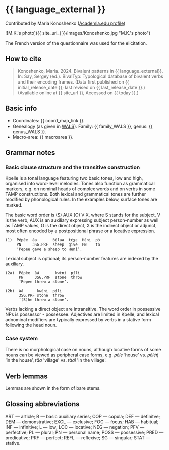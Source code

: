 # {{ language_external }}
Contributed by Maria Konoshenko ([Academia.edu profile](https://helsinki.academia.edu/MariaKonoshenko))

![M.K.'s photo]({{ site_url_j }}/images/Konoshenko.jpg "M.K.'s photo")

The French version of the questionnaire was used for the elicitation.

## How to cite
> Konoshenko, Maria. 2024. Bivalent patterns in {{ language_external}}. 
> In: Say, Sergey (ed.). BivalTyp: Typological database of bivalent verbs and their encoding frames. 
> (Data first published on {{ initial_release_date }}; 
> last revised on {{ last_release_date }}.) (Available online at {{ site_url }}, 
> Accessed on {{ today }}.)

## Basic info
- Coordinates: {{ coord_map_link }}.
- Genealogy (as given in [WALS](https://wals.info/)). Family: {{ family_WALS }}, genus: {{ genus_WALS }}.
- Macro-area: {{ macroarea }}.

## Grammar notes

### Basic clause structure and the transitive construction
Kpelle is a tonal language featuring two basic tones, low and high, organised into word-level melodies. Tones also function as grammatical markers, e.g. on nominal heads of complex words and on verbs in some TAMP constructions. Both lexical and grammatical tones are further modified by phonological rules. In the examples below, surface tones are marked.  

The basic word order is (S) AUX (O) V X, where S stands for the subject, V is the verb, AUX is an auxiliary expressing subject person-number as well as TAMP values, O is the direct object, X is the indirect object or adjunct, most often encoded by a postpositional phrase or a locative expression. 

```
(1)  Pépèe  àa       ɓɛ́laa  tɛ́ɣɛ  Hɛ́ni  pɔ́
     PN     3SG.PRF  sheep  give  PN    to
     ‘Pepee gave a sheep to Heni’.
```

Lexical subject is optional; its person-number features are indexed by the auxiliary.
 
```
(2a)  Pépèe  àá       kwɛ̀ni  píli
      PN     3SG.PRF  stone  throw
      ‘Pepee threw a stone’.

(2b)  àá      kwɛ̀ni  píli
      3SG.PRF stone  throw
      ‘(S)he threw a stone’.
```

Verbs lacking a direct object are intransitive. The word order in possessive NPs is possessor - possessee. Adjectives are limited in Kpelle, and lexical adnominal modifiers are typically expressed by verbs in a stative form following the head noun.
 
### Case system
There is no morphological case on nouns, although locative forms of some nouns can be viewed as peripheral case forms, e.g. *pɛ́lɛ* ‘house’ vs. *pɛ́lɛ́ŋ̀* ‘in the house’, *tǎa* 'village' vs. *tàáì* 'in the village'.

## Verb lemmas
Lemmas are shown in the form of bare stems.

## Glossing abbreviations

ART — article; B — basic auxiliary series; COP — copula; DEF — definitve; DEM — demonstrative; EXCL — exclusive; FOC — focus; HAB — habitual; INF — infinitive; L — low; LOC — locative; NEG — negation; PFV — perfective; PL — plural; PN — personal name; POSS — possessive; PRED — predicative; PRF — perfect; REFL — reflexive; SG — singular; STAT — stative.

